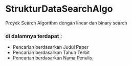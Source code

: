 # StrukturDataSearchAlgo
Proyek Search Algorithm dengan linear dan binary search
### di dalamnya terdapat :
- Pencarian berdasarkan Judul Paper
- Pencarian berdasarkan Tahun Terbit
- Pencarian berdasarkan Nama Penulis
